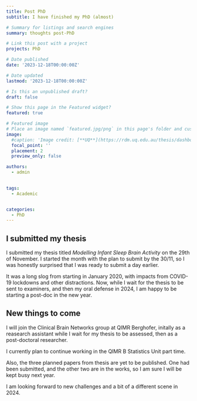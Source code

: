 ```yaml
---
title: Post PhD
subtitle: I have finished my PhD (almost)

# Summary for listings and search engines
summary: thoughts post-PhD

# Link this post with a project
projects: PhD

# Date published
date: '2023-12-18T00:00:00Z'

# Date updated
lastmod: '2023-12-18T00:00:00Z'

# Is this an unpublished draft?
draft: false

# Show this page in the Featured widget?
featured: true

# Featured image
# Place an image named `featured.jpg/png` in this page's folder and customize its options here.
image:
  #caption: 'Image credit: [**UQ**](https://rdm.uq.edu.au/thesis/dashboard)'
  focal_point: ''
  placement: 2
  preview_only: false

authors:
  - admin
  

tags:
  - Academic


categories:
  - PhD
---
```


## I submitted my thesis

I submitted my thesis titled  *Modelling Infant Sleep Brain Activity* on the 29th of November. I started the month with the plan to submit by the 30/11, so I was honestly surprised that I was ready to submit a day earlier.

It was a long slog from starting in January 2020, with impacts from COVID-19 lockdowns and other distractions. Now, while I wait for the thesis to be sent to examiners, and then my oral defense in 2024, I am happy to be starting a post-doc in the new year. 

## New things to come

I will join the Clinical Brain Networks group at QIMR Berghofer, initally as a reasearch assistant while I wait for my thesis to be assessed, then as a post-doctoral researcher. 

I currently plan to continue working in the QIMR B Statistics Unit part time.

Also, the three planned papers from thesis are yet to be published. One had been submitted, and the other two are in the works, so I am sure I will be kept busy next year. 

I am looking forward to new challenges and a bit of a different scene in 2024. 